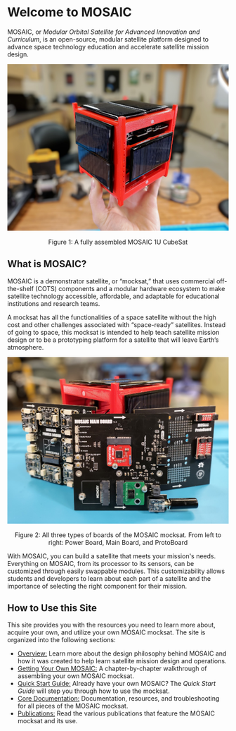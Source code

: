 # Welcome to MOSAIC

MOSAIC, or *Modular Orbital Satellite for Advanced Innovation and Curriculum*, is an open-source, modular satellite platform designed to advance space technology education and accelerate satellite mission design.

![Picture of Assembled MOSAIC](images/assembled_mosaic_in_hand.jpg)
<p align="center">Figure 1: A fully assembled MOSAIC 1U CubeSat</p>

## What is MOSAIC?

MOSAIC is a demonstrator satellite, or “mocksat,” that uses commercial off-the-shelf (COTS) components and a modular hardware ecosystem to make satellite technology accessible, affordable, and adaptable for educational institutions and research teams.

A mocksat has all the functionalities of a space satellite without the high cost and other challenges associated with “space-ready” satellites. Instead of going to space, this mocksat is intended to help teach satellite mission design or to be a prototyping platform for a satellite that will leave Earth’s atmosphere.

![Picture of All MOSAIC Boards](images/mosaic_all_boards.jpg)
<p align="center">Figure 2: All three types of boards of the MOSAIC mocksat. From left to right: Power Board, Main Board, and ProtoBoard</p>

With MOSAIC, you can build a satellite that meets your mission's needs. Everything on MOSAIC, from its processor to its sensors, can be customized through easily swappable modules. This customizability allows students and developers to learn about each part of a satellite and the importance of selecting the right component for their mission. 

## How to Use this Site

This site provides you with the resources you need to learn more about, acquire your own, and utilize your own MOSAIC mocksat. The site is organized into the following sections: 

- [Overview:](https://www.mosaicsat.org/overview/) Learn more about the design philosophy behind MOSAIC and how it was created to help learn satellite mission design and operations. 
- [Getting Your Own MOSAIC:](https://www.mosaicsat.org/getting_mosaic/) A chapter-by-chapter walkthrough of assembling your own MOSAIC mocksat.
- [Quick Start Guide:](https://www.mosaicsat.org/quick_start/) Already have your own MOSAIC? The *Quick Start Guide* will step you through how to use the mocksat.
- [Core Documentation:](https://www.mosaicsat.org/core_documentation/) Documentation, resources, and troubleshooting for all pieces of the MOSAIC mocksat.
- [Publications:](https://www.mosaicsat.org/publications/) Read the various publications that feature the MOSAIC mocksat and its use. 